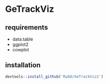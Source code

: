 # GeTrackViz

## requirements
- data.table
- ggplot2
- cowplot

## installation 
```R
devtools::install_github('RubD/GeTrackViz2')
```